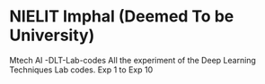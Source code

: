 # NIELIT Imphal (Deemed To be University) 
Mtech AI -DLT-Lab-codes 
All the experiment of the Deep Learning Techniques Lab codes. 
Exp 1 to Exp 10


